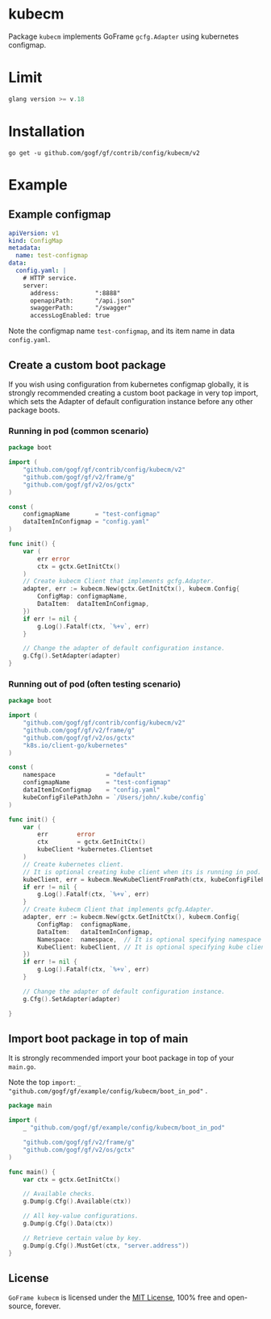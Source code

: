 # kubecm
Package `kubecm` implements GoFrame `gcfg.Adapter` using kubernetes configmap.

# Limit

```go
glang version >= v.18
```

# Installation
```
go get -u github.com/gogf/gf/contrib/config/kubecm/v2
```

# Example

## Example configmap
```yaml
apiVersion: v1
kind: ConfigMap
metadata:
  name: test-configmap
data:
  config.yaml: |
    # HTTP service.
    server:
      address:          ":8888"
      openapiPath:      "/api.json"
      swaggerPath:      "/swagger"
      accessLogEnabled: true
```

Note the configmap name `test-configmap`, and its item name in data `config.yaml`.


## Create a custom boot package

If you wish using configuration from kubernetes configmap globally,
it is strongly recommended creating a custom boot package in very top import, 
which sets the Adapter of default configuration instance before any other package boots.

### Running in pod (common scenario)
```go
package boot

import (
	"github.com/gogf/gf/contrib/config/kubecm/v2"
	"github.com/gogf/gf/v2/frame/g"
	"github.com/gogf/gf/v2/os/gctx"
)

const (
	configmapName       = "test-configmap"
	dataItemInConfigmap = "config.yaml"
)

func init() {
	var (
		err error
		ctx = gctx.GetInitCtx()
	)
	// Create kubecm Client that implements gcfg.Adapter.
	adapter, err := kubecm.New(gctx.GetInitCtx(), kubecm.Config{
		ConfigMap: configmapName,
		DataItem:  dataItemInConfigmap,
	})
	if err != nil {
		g.Log().Fatalf(ctx, `%+v`, err)
	}

	// Change the adapter of default configuration instance.
	g.Cfg().SetAdapter(adapter)
}
```

### Running out of pod (often testing scenario)
```go
package boot

import (
	"github.com/gogf/gf/contrib/config/kubecm/v2"
	"github.com/gogf/gf/v2/frame/g"
	"github.com/gogf/gf/v2/os/gctx"
	"k8s.io/client-go/kubernetes"
)

const (
	namespace              = "default"
	configmapName          = "test-configmap"
	dataItemInConfigmap    = "config.yaml"
	kubeConfigFilePathJohn = `/Users/john/.kube/config`
)

func init() {
	var (
		err        error
		ctx        = gctx.GetInitCtx()
		kubeClient *kubernetes.Clientset
	)
	// Create kubernetes client.
	// It is optional creating kube client when its is running in pod.
	kubeClient, err = kubecm.NewKubeClientFromPath(ctx, kubeConfigFilePathJohn)
	if err != nil {
		g.Log().Fatalf(ctx, `%+v`, err)
	}
	// Create kubecm Client that implements gcfg.Adapter.
	adapter, err := kubecm.New(gctx.GetInitCtx(), kubecm.Config{
		ConfigMap:  configmapName,
		DataItem:   dataItemInConfigmap,
		Namespace:  namespace,  // It is optional specifying namespace when its is running in pod.
		KubeClient: kubeClient, // It is optional specifying kube client when its is running in pod.
	})
	if err != nil {
		g.Log().Fatalf(ctx, `%+v`, err)
	}

	// Change the adapter of default configuration instance.
	g.Cfg().SetAdapter(adapter)

}
```

## Import boot package in top of main

It is strongly recommended import your boot package in top of your `main.go`.

Note the top `import`: `_ "github.com/gogf/gf/example/config/kubecm/boot_in_pod"` .

```go
package main

import (
	_ "github.com/gogf/gf/example/config/kubecm/boot_in_pod"

	"github.com/gogf/gf/v2/frame/g"
	"github.com/gogf/gf/v2/os/gctx"
)

func main() {
	var ctx = gctx.GetInitCtx()

	// Available checks.
	g.Dump(g.Cfg().Available(ctx))

	// All key-value configurations.
	g.Dump(g.Cfg().Data(ctx))

	// Retrieve certain value by key.
	g.Dump(g.Cfg().MustGet(ctx, "server.address"))
}

```

## License

`GoFrame kubecm` is licensed under the [MIT License](../../../LICENSE), 100% free and open-source, forever.